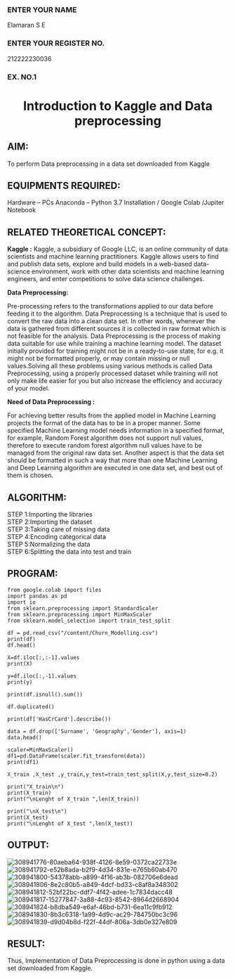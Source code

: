 <H3>ENTER YOUR NAME</H3>Elamaran S E
<H3>ENTER YOUR REGISTER NO.</H3>212222230036
<H3>EX. NO.1
<H1 ALIGN =CENTER> Introduction to Kaggle and Data preprocessing</H1>

## AIM:

To perform Data preprocessing in a data set downloaded from Kaggle

## EQUIPMENTS REQUIRED:
Hardware – PCs
Anaconda – Python 3.7 Installation / Google Colab /Jupiter Notebook

## RELATED THEORETICAL CONCEPT:

**Kaggle :**
Kaggle, a subsidiary of Google LLC, is an online community of data scientists and machine learning practitioners. Kaggle allows users to find and publish data sets, explore and build models in a web-based data-science environment, work with other data scientists and machine learning engineers, and enter competitions to solve data science challenges.

**Data Preprocessing:**

Pre-processing refers to the transformations applied to our data before feeding it to the algorithm. Data Preprocessing is a technique that is used to convert the raw data into a clean data set. In other words, whenever the data is gathered from different sources it is collected in raw format which is not feasible for the analysis.
Data Preprocessing is the process of making data suitable for use while training a machine learning model. The dataset initially provided for training might not be in a ready-to-use state, for e.g. it might not be formatted properly, or may contain missing or null values.Solving all these problems using various methods is called Data Preprocessing, using a properly processed dataset while training will not only make life easier for you but also increase the efficiency and accuracy of your model.

**Need of Data Preprocessing :**

For achieving better results from the applied model in Machine Learning projects the format of the data has to be in a proper manner. Some specified Machine Learning model needs information in a specified format, for example, Random Forest algorithm does not support null values, therefore to execute random forest algorithm null values have to be managed from the original raw data set.
Another aspect is that the data set should be formatted in such a way that more than one Machine Learning and Deep Learning algorithm are executed in one data set, and best out of them is chosen.


## ALGORITHM:
STEP 1:Importing the libraries<BR>
STEP 2:Importing the dataset<BR>
STEP 3:Taking care of missing data<BR>
STEP 4:Encoding categorical data<BR>
STEP 5:Normalizing the data<BR>
STEP 6:Splitting the data into test and train<BR>

##  PROGRAM:
```
from google.colab import files
import pandas as pd
import io
from sklearn.preprocessing import StandardScaler
from sklearn.preprocessing import MinMaxScaler
from sklearn.model_selection import train_test_split

df = pd.read_csv("/content/Churn_Modelling.csv")
print(df)
df.head()
```
```
X=df.iloc[:,:-1].values
print(X)

y=df.iloc[:,-1].values
print(y)
```
```
print(df.isnull().sum())

df.duplicated()

print(df['HasCrCard'].describe())
```
```
data = df.drop(['Surname', 'Geography','Gender'], axis=1)
data.head()
```
```
scaler=MinMaxScaler()
df1=pd.DataFrame(scaler.fit_transform(data))
print(df1)
```
```
X_train ,X_test ,y_train,y_test=train_test_split(X,y,test_size=0.2)

print("X_train\n")
print(X_train)
print("\nLenght of X_train ",len(X_train))

print("\nX_test\n")
print(X_test)
print("\nLenght of X_test ",len(X_test))
```

## OUTPUT:
![308941776-80aeba64-938f-4126-8e59-0372ca22733e](https://github.com/elamarannn/Ex-1-NN/assets/113497531/24f1513f-2129-4d40-bf29-cbb382570876)
![308941792-e52b8ada-b2f9-4d34-831e-e765b60ab470](https://github.com/elamarannn/Ex-1-NN/assets/113497531/8e4c3245-fdfe-473b-b970-a8a2dcc944bb)
![308941800-54378abb-a899-4f16-ab3b-082706e6dead](https://github.com/elamarannn/Ex-1-NN/assets/113497531/8d49ec2f-ff5c-428f-bdac-75b6ea544327)
![308941806-8e2c80b5-a849-4dcf-bd33-c8af8a348302](https://github.com/elamarannn/Ex-1-NN/assets/113497531/a4d05e21-9c73-4d6c-abfb-6f90396b11b6)
![308941812-52bf22bc-ddf7-4f42-adee-1c7834dacc48](https://github.com/elamarannn/Ex-1-NN/assets/113497531/ebf8c2f6-9d19-45cc-90b9-a072a530b230)
![308941817-15277847-3a88-4c93-8542-8964d2668904](https://github.com/elamarannn/Ex-1-NN/assets/113497531/cc38a519-198c-4179-b91a-974b1bdb5198)
![308941824-b8dba549-e6af-46bd-b731-6ea11c9fb912](https://github.com/elamarannn/Ex-1-NN/assets/113497531/f3dfe2d2-55bf-45a7-bf56-4654e852dcee)
![308941830-8b3c6318-1a99-4d9c-ac29-784750bc3c96](https://github.com/elamarannn/Ex-1-NN/assets/113497531/25b6cb0b-d51d-4acf-b05b-141ae77e618e)
![308941839-d9d04b8d-f22f-44df-806a-3db0e327e809](https://github.com/elamarannn/Ex-1-NN/assets/113497531/52d522b4-541c-459c-9418-03016c466965)


## RESULT:
Thus, Implementation of Data Preprocessing is done in python  using a data set downloaded from Kaggle.


